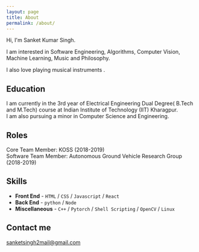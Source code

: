 ```yaml
---
layout: page
title: About
permalink: /about/
---
```


Hi, I'm Sanket Kumar Singh.

I am interested in Software Engineering, Algorithms, Computer Vision, Machine Learning, Music and Philosophy.

I also love playing musical instruments .

## Education

I am currently in the 3rd year of Electrical Engineering Dual Degree( B.Tech and M.Tech) course at Indian Institute of Technology (IIT) Kharagpur.  
 I am also pursuing a minor in Computer Science and Engineering.

## Roles

Core Team Member: KOSS (2018-2019)  
Software Team Member: Autonomous Ground Vehicle Research Group (2018-2019)

## Skills

- **Front End** - `HTML` / `CSS` / `Javascript` / `React`
- **Back End** - `python` / `Node`
- **Miscellaneous** - `C++` / `Pytorch` / `Shell Scripting` / `OpenCV` / `Linux`

## Contact me

[sanketsingh2mail@gmail.com](mailto:sanketsingh2mail@gmail.com)

